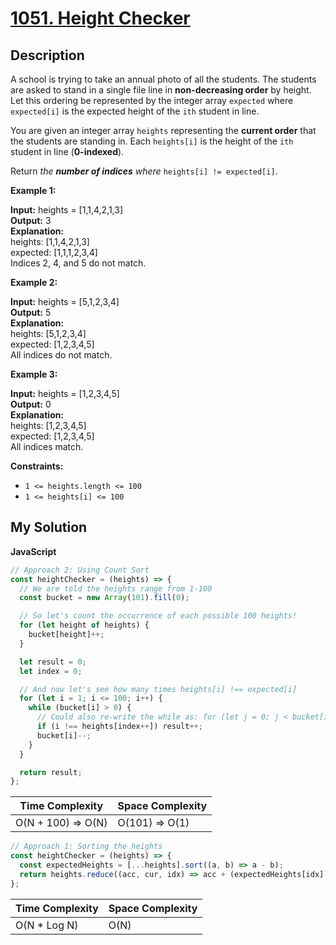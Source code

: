 # [1051. Height Checker](https://leetcode.com/problems/height-checker)

## Description

A school is trying to take an annual photo of all the students. The students are asked to stand in a single file line in **non-decreasing order** by height. Let this ordering be represented by the integer array `expected` where `expected[i]` is the expected height of the `ith` student in line.

You are given an integer array `heights` representing the **current order** that the students are standing in. Each `heights[i]` is the height of the `ith` student in line (**0-indexed**).

Return _the **number of indices** where_ `heights[i] != expected[i]`.

**Example 1:**

**Input:** heights = [1,1,4,2,1,3]  
**Output:** 3  
**Explanation:**  
heights: [1,1,4,2,1,3]  
expected: [1,1,1,2,3,4]  
Indices 2, 4, and 5 do not match.

**Example 2:**

**Input:** heights = [5,1,2,3,4]  
**Output:** 5  
**Explanation:**  
heights: [5,1,2,3,4]  
expected: [1,2,3,4,5]  
All indices do not match.

**Example 3:**

**Input:** heights = [1,2,3,4,5]  
**Output:** 0  
**Explanation:**  
heights: [1,2,3,4,5]  
expected: [1,2,3,4,5]  
All indices match.

**Constraints:**

- `1 <= heights.length <= 100`
- `1 <= heights[i] <= 100`

## My Solution

**JavaScript**

```js
// Approach 2: Using Count Sort
const heightChecker = (heights) => {
  // We are told the heights range from 1-100
  const bucket = new Array(101).fill(0);

  // So let's count the occurrence of each possible 100 heights!
  for (let height of heights) {
    bucket[height]++;
  }

  let result = 0;
  let index = 0;

  // And now let's see how many times heights[i] !== expected[i]
  for (let i = 1; i <= 100; i++) {
    while (bucket[i] > 0) {
      // Could also re-write the while as: for (let j = 0; j < bucket[i]; j++)
      if (i !== heights[index++]) result++;
      bucket[i]--;
    }
  }

  return result;
};
```

| Time Complexity    | Space Complexity |
| ------------------ | ---------------- |
| O(N + 100) => O(N) | O(101) => O(1)   |

```js
// Approach 1: Sorting the heights
const heightChecker = (heights) => {
  const expectedHeights = [...heights].sort((a, b) => a - b);
  return heights.reduce((acc, cur, idx) => acc + (expectedHeights[idx] !== cur), 0);
};
```

| Time Complexity | Space Complexity |
| --------------- | ---------------- |
| O(N \* Log N)   | O(N)             |
